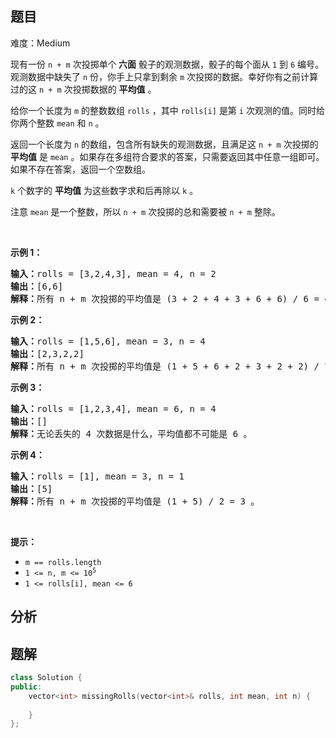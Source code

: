 
## 题目
难度：Medium
<p>现有一份 <code>n + m</code>&nbsp;次投掷单个<strong> 六面</strong> 骰子的观测数据，骰子的每个面从 <code>1</code> 到 <code>6</code> 编号。观测数据中缺失了 <code>n</code> 份，你手上只拿到剩余&nbsp;<code>m</code> 次投掷的数据。幸好你有之前计算过的这 <code>n + m</code> 次投掷数据的 <strong>平均值</strong> 。</p>

<p>给你一个长度为 <code>m</code> 的整数数组 <code>rolls</code> ，其中&nbsp;<code>rolls[i]</code> 是第 <code>i</code> 次观测的值。同时给你两个整数 <code>mean</code> 和 <code>n</code> 。</p>

<p>返回一个长度为<em> </em><code>n</code><em> </em>的数组，包含所有缺失的观测数据，且满足这<em> </em><code>n + m</code><em> </em>次投掷的 <strong>平均值</strong> 是<em> </em><code>mean</code> 。如果存在多组符合要求的答案，只需要返回其中任意一组即可。如果不存在答案，返回一个空数组。</p>

<p><code>k</code>&nbsp;个数字的 <strong>平均值</strong> 为这些数字求和后再除以&nbsp;<code>k</code> 。</p>

<p>注意 <code>mean</code> 是一个整数，所以 <code>n + m</code> 次投掷的总和需要被&nbsp;<code>n + m</code>&nbsp;整除。</p>

<p>&nbsp;</p>

<p><strong>示例 1：</strong></p>

<pre>
<strong>输入：</strong>rolls = [3,2,4,3], mean = 4, n = 2
<strong>输出：</strong>[6,6]
<strong>解释：</strong>所有 n + m 次投掷的平均值是 (3 + 2 + 4 + 3 + 6 + 6) / 6 = 4 。
</pre>

<p><strong>示例 2：</strong></p>

<pre>
<strong>输入：</strong>rolls = [1,5,6], mean = 3, n = 4
<strong>输出：</strong>[2,3,2,2]
<strong>解释：</strong>所有 n + m 次投掷的平均值是 (1 + 5 + 6 + 2 + 3 + 2 + 2) / 7 = 3 。
</pre>

<p><strong>示例 3：</strong></p>

<pre>
<strong>输入：</strong>rolls = [1,2,3,4], mean = 6, n = 4
<strong>输出：</strong>[]
<strong>解释：</strong>无论丢失的 4 次数据是什么，平均值都不可能是 6 。
</pre>

<p><strong>示例 4：</strong></p>

<pre>
<strong>输入：</strong>rolls = [1], mean = 3, n = 1
<strong>输出：</strong>[5]
<strong>解释：</strong>所有 n + m 次投掷的平均值是 (1 + 5) / 2 = 3 。
</pre>

<p>&nbsp;</p>

<p><strong>提示：</strong></p>

<ul>
	<li><code>m == rolls.length</code></li>
	<li><code>1 &lt;= n, m &lt;= 10<sup>5</sup></code></li>
	<li><code>1 &lt;= rolls[i], mean &lt;= 6</code></li>
</ul>

## 分析

## 题解
```cpp
class Solution {
public:
    vector<int> missingRolls(vector<int>& rolls, int mean, int n) {
        
    }
};
```